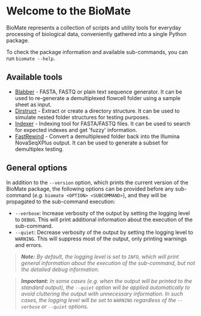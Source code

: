 # Welcome to the BioMate

BioMate represents a collection of scripts and utility tools for everyday processing of biological data, conveniently gathered into a single Python package.

To check the package information and available sub-commands, you can run `biomate --help`.

## Available tools

- [Blabber](blabber.md) - FASTA, FASTQ or plain text sequence generator. It can be used to re-generate a demultiplexed flowcell folder using a sample sheet as input.
- [Dirstruct](dirstruct.md) - Extract or create a directory structure. It can be used to simulate nested folder structures for testing purposes.
- [Indexer](indexer.md) - Indexing tool for FASTA/FASTQ files. It can be used to search for expected indexes and get 'fuzzy' information.
- [FastRewind](fastrewind.md) - Convert a demultiplexed folder back into the Illumina NovaSeqXPlus output. It can be used to generate a subset for demultiplex testing.

## General options

In addition to the `--version` option, which prints the current version of the BioMate package, the following options can be provided before any sub-command (_e.g._ `biomate <OPTION> <SUBCOMMAND>`), and they will be propagated to the sub-command execution:

- `--verbose`: Increase verbosity of the output by setting the logging level to `DEBUG`. This will print additional information about the execution of the sub-command.
- `--quiet`: Decrease verbosity of the output by setting the logging level to `WARNING`. This will suppress most of the output, only printing warnings and errors.

> _**Note:** By default, the logging level is set to `INFO`, which will print general information about the execution of the sub-command, but not the detailed debug information._

> _**Important:** In some cases (e.g. when the output will be printed to the standard output), the `--quiet` option will be applied automatically to avoid cluttering the output with unnecessary information. In such cases, the logging level will be set to `WARNING` regardless of the `--verbose` or `--quiet` options._
